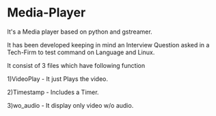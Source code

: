 # Media-Player
It's a Media player based on python and gstreamer.


It has been developed keeping in mind an Interview Question asked in a Tech-Firm to test command on Language and Linux.

It consist of 3 files which have following function 

1)VideoPlay - It just Plays the video.   

2)Timestamp - Includes a Timer.


3)wo_audio - It display only video w/o audio.


